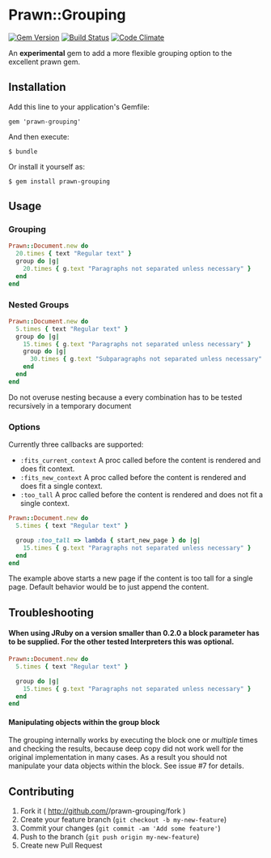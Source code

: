 # Prawn::Grouping

[![Gem Version](https://badge.fury.io/rb/prawn-grouping.png)](http://badge.fury.io/rb/prawn-grouping)
[![Build Status](https://travis-ci.org/ddengler/prawn-grouping.png?branch=master)](https://travis-ci.org/ddengler/prawn-grouping)
[![Code Climate](https://codeclimate.com/github/ddengler/prawn-grouping.png)](https://codeclimate.com/github/ddengler/prawn-grouping)

An **experimental** gem to add a more flexible grouping option to the excellent prawn gem.

## Installation

Add this line to your application's Gemfile:

    gem 'prawn-grouping'

And then execute:

    $ bundle

Or install it yourself as:

    $ gem install prawn-grouping

## Usage

### Grouping

```ruby
Prawn::Document.new do
  20.times { text "Regular text" }
  group do |g|
    20.times { g.text "Paragraphs not separated unless necessary" }
  end
end
```

### Nested Groups

```ruby
Prawn::Document.new do
  5.times { text "Regular text" }
  group do |g|
    15.times { g.text "Paragraphs not separated unless necessary" }
    group do |g|
      30.times { g.text "Subparagraphs not separated unless necessary" }
    end
  end
end
```

Do not overuse nesting because a every combination has to be tested recursively in a temporary document

### Options

Currently three callbacks are supported:

* `:fits_current_context` A proc called before the content is rendered and does fit context.
* `:fits_new_context` A proc called before the content is rendered and does fit a single context.
* `:too_tall` A proc called before the content is rendered and does not fit a single context.

```ruby
Prawn::Document.new do
  5.times { text "Regular text" }

  group :too_tall => lambda { start_new_page } do |g|
    15.times { g.text "Paragraphs not separated unless necessary" }
  end
end
```

The example above starts a new page if the content is too tall for a single page. Default behavior would be to just append the content.


## Troubleshooting

#### When using JRuby on a version smaller than 0.2.0 a block parameter has to be supplied. For the other tested Interpreters this was optional.

```ruby
Prawn::Document.new do
  5.times { text "Regular text" }

  group do |g|
    15.times { g.text "Paragraphs not separated unless necessary" }
  end
end
```

#### Manipulating objects within the group block

The grouping internally works by executing the block one or _multiple_ times and checking the results, because deep copy did not work well for the original implementation in many cases. As a result you should not manipulate your data objects within the block. See issue #7 for details.

## Contributing

1. Fork it ( http://github.com/<my-github-username>/prawn-grouping/fork )
2. Create your feature branch (`git checkout -b my-new-feature`)
3. Commit your changes (`git commit -am 'Add some feature'`)
4. Push to the branch (`git push origin my-new-feature`)
5. Create new Pull Request
